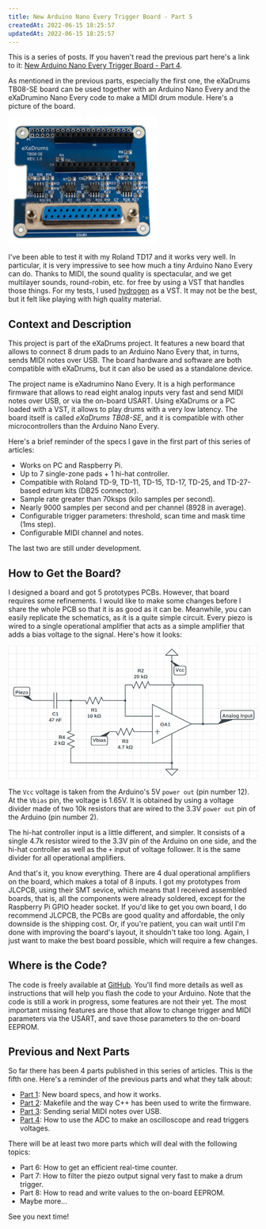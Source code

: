 ```yaml
---
title: New Arduino Nano Every Trigger Board - Part 5
createdAt: 2022-06-15 18:25:57
updatedAt: 2022-06-15 18:25:57
---
```


This is a series of posts. If you haven't read the previous part here's a link to it: [New Arduino Nano Every Trigger Board - Part 4](/article/new-arduino-nano-every-board-part4).

As mentioned in the previous parts, especially the first one, the eXaDrums TB08-SE board can be used together with an Arduino Nano Every and the eXaDrumino Nano Every code to make a MIDI drum module. Here's a picture of the board.

![image](/images/new-arduino-nano-every-board/board.png)

I've been able to test it with my Roland TD17 and it works very well.
In particular, it is very impressive to see how much a tiny Arduino Nano Every can do.
Thanks to MIDI, the sound quality is spectacular, and we get multilayer sounds, round-robin, etc. for free by using a VST that handles those things.
For my tests, I used [hydrogen](https://hydrogen-music.org/) as a VST. It may not be the best, but it felt like playing with high quality material.

<!--more-->

## Context and Description

This project is part of the eXaDrums project.
It features a new board that allows to connect 8 drum pads to an Arduino Nano Every that, in turns, sends MIDI notes over USB.
The board hardware and software are both compatible with eXaDrums, but it can also be used as a standalone device.

The project name is eXadrumino Nano Every. It is a high performance firmware that allows to read eight analog inputs very fast and send MIDI notes over USB, or via the on-board USART. Using eXaDrums or a PC loaded with a VST, it allows to play drums with a very low latency.
The board itself is called *eXaDrums TB08-SE*, and it is compatible with other microcontrollers than the Arduino Nano Every.

Here's a brief reminder of the specs I gave in the first part of this series of articles:

- Works on PC and Raspberry Pi.
- Up to 7 single-zone pads + 1 hi-hat controller.
- Compatible with Roland TD-9, TD-11, TD-15, TD-17, TD-25, and TD-27-based edrum kits (DB25 connector).
- Sample rate greater than 70ksps (kilo samples per second).
- Nearly 9000 samples per second and per channel (8928 in average).
- Configurable trigger parameters: threshold, scan time and mask time (1ms step).
- Configurable MIDI channel and notes.

The last two are still under development.

## How to Get the Board?

I designed a board and got 5 prototypes PCBs.
However, that board requires some refinements. I would like to make some changes before I share the whole PCB so that it is as good as it can be.
Meanwhile, you can easily replicate the schematics, as it is a quite simple circuit.
Every piezo is wired to a single operational amplifier that acts as a simple amplifier that adds a bias voltage to the signal.
Here's how it looks:

![Circuit](/images/new-arduino-nano-every-board/Piezo-circuit.png)

The `Vcc` voltage is taken from the Arduino's 5V `power out` (pin number 12).
At the `Vbias` pin, the voltage is 1.65V.
It is obtained by using a voltage divider made of two 10k resistors that are wired to the 3.3V `power out` pin of the Arduino (pin number 2).

The hi-hat controller input is a little different, and simpler.
It consists of a single 4.7k resistor wired to the 3.3V pin of the Arduino on one side, and the hi-hat controller as well as the `+` input of voltage follower. It is the same divider for all operational amplifiers.

And that's it, you know everything. There are 4 dual operational amplifiers on the board, which makes a total of 8 inputs.
I got my prototypes from JLCPCB, using their SMT sevice, which means that I received assembled boards, that is, all the components were already soldered, except for the Raspberry Pi GPIO header socket.
If you'd like to get you own board, I do recommend JLCPCB, the PCBs are good quality and affordable, the only downside is the shipping cost.
Or, if you're patient, you can wait until I'm done with improving the board's layout, it shouldn't take too long.
Again, I just want to make the best board possible, which will require a few changes.

## Where is the Code?

The code is freely available at [GitHub](https://github.com/SpintroniK/exadrumino-Nano-Every).
You'll find more details as well as instructions that will help you flash the code to your Arduino.
Note that the code is still a work in progress, some features are not their yet.
The most important missing features are those that allow to change trigger and MIDI parameters via the USART, and save those parameters to the on-board EEPROM.

## Previous and Next Parts

So far there has been 4 parts published in this series of articles. This is the fifth one.
Here's a reminder of the previous parts and what they talk about:

- [Part 1](/article/new-arduino-nano-every-board-part1): New board specs, and how it works.
- [Part 2](/article/new-arduino-nano-every-board-part2): Makefile and the way C++ has been used to write the firmware.
- [Part 3](/article/new-arduino-nano-every-board-part3): Sending serial MIDI notes over USB.
- [Part 4](/article/new-arduino-nano-every-board-part4): How to use the ADC to make an oscilloscope and read triggers voltages.

There will be at least two more parts which will deal with the following topics:

- Part 6: How to get an efficient real-time counter.
- Part 7: How to filter the piezo output signal very fast to make a drum trigger.
- Part 8: How to read and write values to the on-board EEPROM.
- Maybe more...

See you next time!
